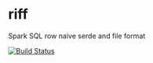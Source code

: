 # riff
Spark SQL row naive serde and file format

[![Build Status](https://travis-ci.org/sadikovi/riff.svg?branch=master)](https://travis-ci.org/sadikovi/riff)
